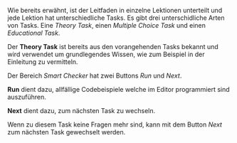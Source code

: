 Wie bereits erwähnt, ist der Leitfaden in einzelne Lektionen unterteilt und jede Lektion hat unterschiedliche Tasks.
Es gibt drei unterschidliche Arten von Tasks. Eine *Theory Task*, einen *Multiple Choice Task*
und einen *Educational Task*. 

Der **Theory Task** ist bereits aus den vorangehenden Tasks bekannt und wird verwendet um grundlegendes Wissen, wie zum 
Beispiel in der Einleitung zu vermitteln.

Der Bereich *Smart Checker* hat zwei Buttons *Run* und *Next*.

**Run** dient dazu, allfällige Codebeispiele welche im Editor programmiert sind auszuführen.

**Next** dient dazu, zum nächsten Task zu wechseln.

Wenn zu diesem Task keine Fragen mehr sind, kann mit dem Button *Next* zum nächsten Task
gewechselt werden.
